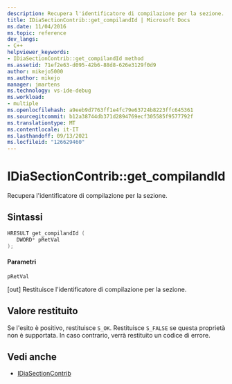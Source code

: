 ```yaml
---
description: Recupera l'identificatore di compilazione per la sezione.
title: IDiaSectionContrib::get_compilandId | Microsoft Docs
ms.date: 11/04/2016
ms.topic: reference
dev_langs:
- C++
helpviewer_keywords:
- IDiaSectionContrib::get_compilandId method
ms.assetid: 71ef2e63-d095-42b6-88d8-626e3129f0d9
author: mikejo5000
ms.author: mikejo
manager: jmartens
ms.technology: vs-ide-debug
ms.workload:
- multiple
ms.openlocfilehash: a9eeb9d7763ff1e4fc79e63724b8223ffc645361
ms.sourcegitcommit: b12a38744db371d2894769ecf305585f9577792f
ms.translationtype: MT
ms.contentlocale: it-IT
ms.lasthandoff: 09/13/2021
ms.locfileid: "126629460"
---
```

# <a name="idiasectioncontribget_compilandid"></a>IDiaSectionContrib::get_compilandId
Recupera l'identificatore di compilazione per la sezione.

## <a name="syntax"></a>Sintassi

```C++
HRESULT get_compilandId ( 
   DWORD* pRetVal
);
```

#### <a name="parameters"></a>Parametri
 `pRetVal`

[out] Restituisce l'identificatore di compilazione per la sezione.

## <a name="return-value"></a>Valore restituito
 Se l'esito è positivo, restituisce `S_OK`. Restituisce `S_FALSE` se questa proprietà non è supportata. In caso contrario, verrà restituito un codice di errore.

## <a name="see-also"></a>Vedi anche
- [IDiaSectionContrib](../../debugger/debug-interface-access/idiasectioncontrib.md)
